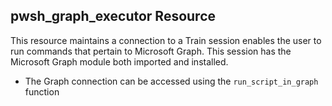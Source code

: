 ## pwsh_graph_executor Resource
This resource maintains a connection to a Train session enables the user to run commands that pertain to Microsoft Graph. This session has the Microsoft Graph module both imported and installed. 

- The Graph connection can be accessed using the ```run_script_in_graph``` function